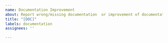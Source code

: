 ```yaml
---
name: Documentation Improvement
about: Report wrong/missing documentation  or improvement of documentation
title: "[DOC]"
labels: documentation
assignees: ''

---
```



